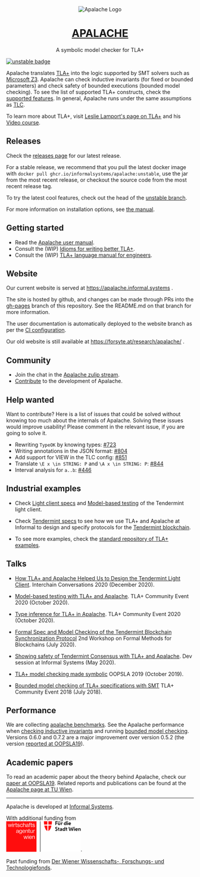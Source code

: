 <div align="center">
<img
src="https://raw.githubusercontent.com/informalsystems/apalache/99e58d6f5eebcc41f432a126a13a5f8d2ae7afe6/logo-apalache.svg"
alt="Apalache Logo">

<h1><a href="https://apalache.informal.systems/">APALACHE</a></h1>

<p>A symbolic model checker for TLA+<p>

</div>

[![unstable badge][]][unstable-ci]

[unstable badge]: https://github.com/informalsystems/apalache/workflows/build/badge.svg?branch=unstable
[unstable-ci]: https://github.com/informalsystems/apalache/actions?query=branch%3Aunstable+workflow%3Abuild

Apalache translates [TLA+] into the logic supported by SMT solvers such as
[Microsoft Z3]. Apalache can check inductive invariants (for fixed or bounded
parameters) and check safety of bounded executions (bounded model checking). To
see the list of supported TLA+ constructs, check the [supported features]. In
general, Apalache runs under the same assumptions as [TLC].

To learn more about TLA+, visit [Leslie Lamport's page on TLA+] and his [Video
course].

## Releases

Check the [releases page][] for our latest release.

For a stable release, we recommend that you pull the latest docker image with
`docker pull ghcr.io/informalsystems/apalache:unstable`, use the jar from the
most recent release, or checkout the source code from the most recent release
tag.

To try the latest cool features, check out the head of the [unstable branch][].

For more information on installation options, see [the
manual][user-manual-installation].

## Getting started

- Read the [Apalache user manual][user-manual].
- Consult the (WIP) [Idioms for writing better TLA+][idioms].
- Consult the (WIP) [TLA+ language manual for engineers][language-manual].

## Website

Our current website is served at https://apalache.informal.systems .

The site is hosted by github, and changes can be made through PRs into the
[gh-pages](https://github.com/informalsystems/apalache/tree/gh-pages) branch of
this repository. See the README.md on that branch for more information.

The user documentation is automatically deployed to the website branch as per
the [CI configuration](./.github/workflows/deploy.yml).

Our old website is still available at https://forsyte.at/research/apalache/ .

## Community

- Join the chat in the [Apalache zulip stream].
- [Contribute](./CONTRIBUTING.md) to the development of Apalache.

## Help wanted

Want to contribute? Here is a list of issues that could be solved without
knowing too much about the internals of Apalache. Solving these issues would
improve usability! Please comment in the relevant issue, if you are going to
solve it.

- Rewriting `TypeOK` by knowing types: [#723](https://github.com/informalsystems/apalache/issues/723)
- Writing annotations in the JSON format: [#804](https://github.com/informalsystems/apalache/issues/804)
- Add support for VIEW in the TLC config: [#851](https://github.com/informalsystems/apalache/issues/851)
- Translate `\E x \in STRING: P` and `\A x \in STRING: P`:
    [#844](https://github.com/informalsystems/apalache/issues/844)
- Interval analysis for `a..b`: [#446](https://github.com/informalsystems/apalache/issues/446)

## Industrial examples

- Check [Light client specs] and [Model-based testing] of the Tendermint
  light client.

- Check [Tendermint specs] to see how we use TLA+ and Apalache at Informal to
  design and specify protocols for the [Tendermint blockchain].

- To see more examples, check the [standard repository of TLA+ examples].

## Talks

- [How TLA+ and Apalache Helped Us to Design the Tendermint Light Client](https://www.crowdcast.io/e/interchain-conversations-II/38).
  Interchain Conversations 2020 (December 2020).

- [Model-based testing with TLA+ and Apalache](https://youtu.be/aveoIMphzW8).
  TLA+ Community Event 2020 (October 2020).

- [Type inference for TLA+ in Apalache](https://youtu.be/hnp25hmCMN8).
  TLA+ Community Event 2020 (October 2020).

- [Formal Spec and Model Checking of the Tendermint Blockchain Synchronization Protocol](https://youtu.be/h2Ovc1KWlXM)
  2nd Workshop on Formal Methods for Blockchains (July 2020).

- [Showing safety of Tendermint Consensus with TLA+ and Apalache](https://www.youtube.com/watch?v=aF20-28sMII).
  Dev session at Informal Systems (May 2020).

- [TLA+ model checking made symbolic](https://www.youtube.com/watch?v=e66FGgRzaqw)
  OOPSLA 2019 (October 2019).

- [Bounded model checking of TLA+ specifications with SMT](https://www.youtube.com/watch?v=Xl1--arESl8)
  TLA+ Community Event 2018 (July 2018).

## Performance

We are collecting [apalache benchmarks]. See the Apalache performance when
[checking inductive invariants] and running [bounded model checking]. Versions
0.6.0 and 0.7.2 are a major improvement over version 0.5.2 (the version
[reported at OOPSLA19](https://dl.acm.org/doi/10.1145/3360549)).

## Academic papers

To read an academic paper about the theory behind Apalache,
check our [paper at OOPSLA19](https://dl.acm.org/doi/10.1145/3360549).
Related reports and publications can be found at the
[Apalache page at TU Wien](http://forsyte.at/research/apalache/).

---

Apalache is developed at [Informal Systems](https://informal.systems/).

With additional funding from<br />[<img alt="the Vienna Business Agency" src="./Wirtschaftsagentur_Wien_logo.jpg" width="200">](https://viennabusinessagency.at/).

Past funding from [Der Wiener Wissenschafts-, Forschungs- und Technologiefonds](https://wwtf.at/about/).

[tla+]: http://lamport.azurewebsites.net/tla/tla.html
[microsoft z3]: https://github.com/Z3Prover/z3
[supported features]: https://apalache.informal.systems/docs/apalache/features.html
[tlc]: http://lamport.azurewebsites.net/tla/tools.html
[leslie lamport's page on tla+]: http://lamport.azurewebsites.net/tla/tla.html
[video course]: http://lamport.azurewebsites.net/video/videos.html
[releases page]: https://github.com/informalsystems/apalache/releases
[master]: https://github.com/informalsystems/apalache/tree/master
[unstable branch]: https://github.com/informalsystems/apalache/tree/unstable
[apalache zulip stream]: https://informal-systems.zulipchat.com/#narrow/stream/265309-apalache
[tendermint specs]: https://github.com/tendermint/spec/tree/master/rust-spec
[tendermint blockchain]: https://github.com/tendermint
[standard repository of tla+ examples]: https://github.com/tlaplus/Examples
[apalache benchmarks]: https://github.com/informalsystems/apalache-tests
[checking inductive invariants]: https://github.com/informalsystems/apalache-tests/blob/master/results/001indinv-report.md
[bounded model checking]: https://github.com/informalsystems/apalache-tests/blob/master/results/002bmc-report.md
[user-manual]: http://informalsystems.github.io/apalache/docs/index.html
[user-manual-docker]: https://apalache.informal.systems/docs/apalache/installation/docker.html
[user-manual-installation]: https://apalache.informal.systems/docs/apalache/installation/index.html
[language-manual]: https://apalache.informal.systems/docs/lang/index.html
[idioms]: https://apalache.informal.systems//docs/idiomatic/index.html
[light client specs]: https://github.com/tendermint/spec/tree/master/rust-spec/lightclient/verification
[model-based testing]: https://github.com/informalsystems/tendermint-rs/tree/master/light-client/tests/support/model_based#light-client-model-based-testing-guide
[apalache.informal.systems]: https://apalache.informal.systems
